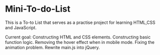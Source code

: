 # Mini-To-do-List
This is a To-to List that serves as a practise project for learning HTML,CSS and JavaScript.

Current goal:
Constructing HTML and CSS elements.
Constructing basic function logic.
Removing the hover effect when in mobile mode.
Fixing the animation problem.
Rewrite main.js into jQuery.
